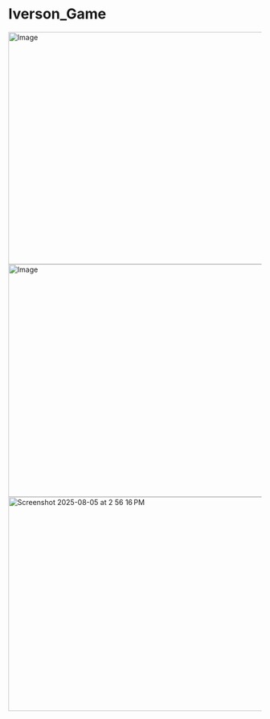# Iverson_Game

<img width="812" height="462" alt="Image" src="https://github.com/user-attachments/assets/d9f28e31-acbf-4614-8e20-a21b0154c804" />

<img width="802" height="463" alt="Image" src="https://github.com/user-attachments/assets/c65036ea-7648-4e71-b1f6-28cf74b1ce92" />



<img width="794" height="426" alt="Screenshot 2025-08-05 at 2 56 16 PM" src="https://github.com/user-attachments/assets/4e42b07a-7526-4a5a-8e88-d34c9c5beaab" />
